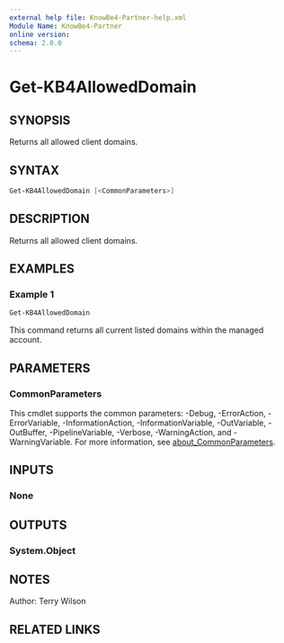 ```yaml
---
external help file: KnowBe4-Partner-help.xml
Module Name: KnowBe4-Partner
online version:
schema: 2.0.0
---
```


# Get-KB4AllowedDomain

## SYNOPSIS

Returns all allowed client domains.

## SYNTAX

```powershell
Get-KB4AllowedDomain [<CommonParameters>]
```

## DESCRIPTION

Returns all allowed client domains.

## EXAMPLES

### Example 1

```powershell
Get-KB4AllowedDomain
```

This command returns all current listed domains within the managed account.

## PARAMETERS

### CommonParameters

This cmdlet supports the common parameters: -Debug, -ErrorAction, -ErrorVariable, -InformationAction, -InformationVariable, -OutVariable, -OutBuffer, -PipelineVariable, -Verbose, -WarningAction, and -WarningVariable. For more information, see [about_CommonParameters](http://go.microsoft.com/fwlink/?LinkID=113216).

## INPUTS

### None

## OUTPUTS

### System.Object

## NOTES

Author: Terry Wilson

## RELATED LINKS
